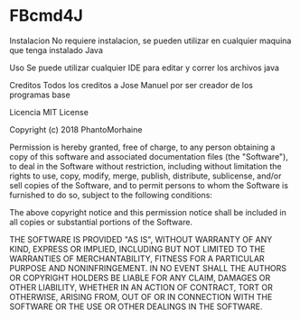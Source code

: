 # FBcmd4J
Instalacion
No requiere instalacion, se pueden utilizar en cualquier maquina que tenga instalado Java

Uso
Se puede utilizar cualquier IDE para editar y correr los archivos java

Creditos
Todos los creditos a Jose Manuel por ser creador de los programas base

Licencia
MIT License

Copyright (c) 2018 PhantoMorhaine

Permission is hereby granted, free of charge, to any person obtaining a copy
of this software and associated documentation files (the "Software"), to deal
in the Software without restriction, including without limitation the rights
to use, copy, modify, merge, publish, distribute, sublicense, and/or sell
copies of the Software, and to permit persons to whom the Software is
furnished to do so, subject to the following conditions:

The above copyright notice and this permission notice shall be included in all
copies or substantial portions of the Software.

THE SOFTWARE IS PROVIDED "AS IS", WITHOUT WARRANTY OF ANY KIND, EXPRESS OR
IMPLIED, INCLUDING BUT NOT LIMITED TO THE WARRANTIES OF MERCHANTABILITY,
FITNESS FOR A PARTICULAR PURPOSE AND NONINFRINGEMENT. IN NO EVENT SHALL THE
AUTHORS OR COPYRIGHT HOLDERS BE LIABLE FOR ANY CLAIM, DAMAGES OR OTHER
LIABILITY, WHETHER IN AN ACTION OF CONTRACT, TORT OR OTHERWISE, ARISING FROM,
OUT OF OR IN CONNECTION WITH THE SOFTWARE OR THE USE OR OTHER DEALINGS IN THE
SOFTWARE.
